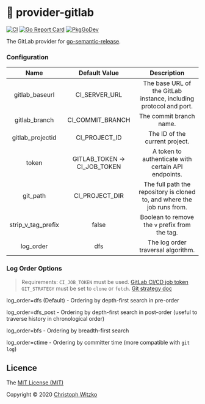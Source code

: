 # :fox_face: provider-gitlab

[![CI](https://github.com/go-semantic-release/provider-gitlab/workflows/CI/badge.svg?branch=master)](https://github.com/go-semantic-release/provider-gitlab/actions?query=workflow%3ACI+branch%3Amaster)
[![Go Report Card](https://goreportcard.com/badge/github.com/go-semantic-release/provider-gitlab)](https://goreportcard.com/report/github.com/go-semantic-release/provider-gitlab)
[![PkgGoDev](https://pkg.go.dev/badge/github.com/go-semantic-release/provider-gitlab)](https://pkg.go.dev/github.com/go-semantic-release/provider-gitlab)

The GitLab provider for [go-semantic-release](https://github.com/go-semantic-release/semantic-release).

### Configuration

|        Name        |        Default Value         |                               Description                               |
| :----------------: | :--------------------------: | :---------------------------------------------------------------------: |
|   gitlab_baseurl   |        CI_SERVER_URL         |    The base URL of the GitLab instance, including protocol and port.    |
|   gitlab_branch    |       CI_COMMIT_BRANCH       |                         The commit branch name.                         |
|  gitlab_projectid  |        CI_PROJECT_ID         |                     The ID of the current project.                      |
|       token        | GITLAB_TOKEN -> CI_JOB_TOKEN |           A token to authenticate with certain API endpoints.           |
|      git_path      |        CI_PROJECT_DIR        | The full path the repository is cloned to, and where the job runs from. |
| strip_v_tag_prefix |            false             |             Boolean to remove the `v` prefix from the tag.              |
|     log_order      |             dfs              |                   The log order traversal algorithm.                    |

### Log Order Options

> Requirements:
> `CI_JOB_TOKEN` must be used. [GitLab CI/CD job token](https://docs.gitlab.com/ee/ci/jobs/ci_job_token.html)
> `GIT_STRATEGY` must be set to `clone` or `fetch`. [Git strategy doc](https://docs.gitlab.com/ee/ci/runners/configure_runners.html#git-strategy)

log_order=dfs (Default) - Ordering by depth-first search in pre-order

log_order=dfs_post - Ordering by depth-first search in post-order (useful to traverse
history in chronological order)

log_order=bfs - Ordering by breadth-first search

log_order=ctime - Ordering by committer time (more compatible with `git log`)

## Licence

The [MIT License (MIT)](http://opensource.org/licenses/MIT)

Copyright © 2020 [Christoph Witzko](https://twitter.com/christophwitzko)
